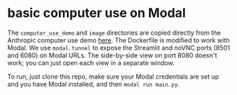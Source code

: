 # basic computer use on Modal

The `computer_use_demo` and `image` directories are copied directly from the Anthropic computer use demo [here](https://github.com/anthropics/anthropic-quickstarts/tree/main/computer-use-demo). The Dockerfile is modified to work with Modal. We use `modal.tunnel` to expose the Streamlit and noVNC ports (8501 and 6080) on Modal URLs. The side-by-side view on port 8080 doesn't work; you can just open each view in a separate window.

To run, just clone this repo, make sure your Modal credentials are set up and you have Modal installed, and then `modal run main.py`.

